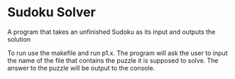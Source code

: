 # Sudoku Solver
 A program that takes an unfinished Sudoku as its input and outputs the solution

To run use the makefile and run p1.x. The program will ask the user to input the name of the file that contains the puzzle it is supposed to solve. The answer to the puzzle will be output to the console.
